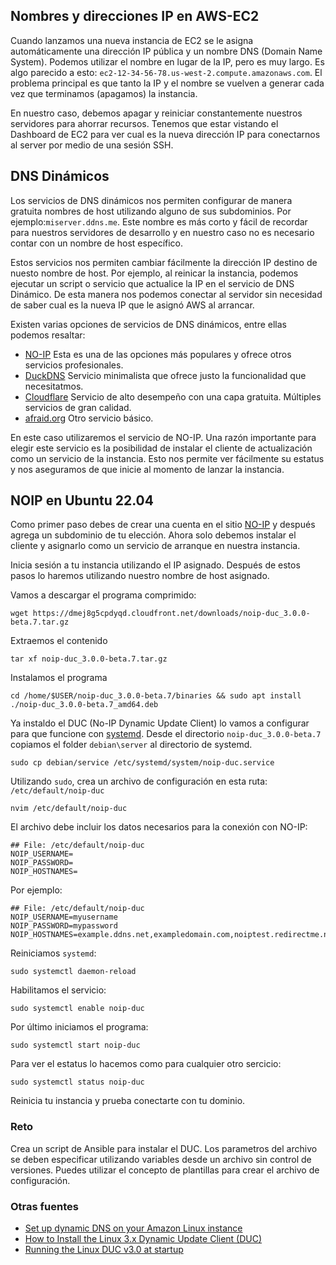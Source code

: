 ## Nombres y direcciones IP en AWS-EC2 

Cuando lanzamos una nueva instancia de EC2 se le asigna automáticamente una
dirección IP pública y un nombre DNS (Domain Name System). Podemos utilizar el
nombre en lugar de la IP, pero es muy largo. Es algo parecido a esto:
`ec2-12-34-56-78.us-west-2.compute.amazonaws.com`. El problema principal es que
tanto la IP y el nombre se vuelven a generar cada vez que terminamos (apagamos)
la instancia. 

En nuestro caso, debemos apagar y reiniciar constantemente nuestros servidores para 
ahorrar recursos. Tenemos que estar vistando el Dashboard de EC2 para ver cual es 
la nueva dirección IP para conectarnos al server por medio de una sesión SSH. 

## DNS Dinámicos

Los servicios de DNS dinámicos nos permiten configurar de manera gratuita 
nombres de host utilizando alguno de sus subdominios. Por ejemplo:`miserver.ddns.me`.
Este nombre es más corto y fácil de recordar para nuestros servidores de desarrollo y 
en nuestro caso no es necesario contar con un nombre de host específico. 

Estos servicios nos permiten cambiar fácilmente la dirección IP destino de nuesto 
nombre de host. Por ejemplo, al reinicar la instancia, podemos ejecutar un script o 
servicio que actualice la IP en el servicio de DNS Dinámico. De esta manera nos 
podemos conectar al servidor sin necesidad de saber cual es la nueva IP que le 
asignó AWS al arrancar.

Existen varias opciones de servicios de DNS dinámicos, entre ellas podemos resaltar: 

* [NO-IP](https://www.noip.com/) Esta es una de las opciones más populares y ofrece 
otros servicios profesionales. 
* [DuckDNS](https://duckdns.org) Servicio minimalista que ofrece justo la funcionalidad 
que necesitatmos. 
* [Cloudflare]() Servicio de alto desempeño con una capa gratuita. Múltiples servicios de 
gran calidad.
* [afraid.org](https://freedns.afraid.org/) Otro servicio básico.

En este caso utilizaremos el servicio de NO-IP. Una razón importante para elegir este 
servicio es la posibilidad de instalar el cliente de actualización como un servicio 
de la instancia. Esto nos permite ver fácilmente su estatus y nos aseguramos de que 
inicie al momento de lanzar la instancia.

## NOIP en Ubuntu 22.04 
Como primer paso debes de crear una cuenta en el sitio [NO-IP](https://www.noip.com/)
y después agrega un subdominio de tu elección. Ahora solo debemos instalar el cliente y
asignarlo como un servicio de arranque en nuestra instancia. 

Inicia sesión a tu instancia utilizando el IP asignado. Después de estos 
pasos lo haremos utilizando nuestro nombre de host asignado. 

Vamos a descargar el programa comprimido: 
```
wget https://dmej8g5cpdyqd.cloudfront.net/downloads/noip-duc_3.0.0-beta.7.tar.gz
```
Extraemos el contenido
```
tar xf noip-duc_3.0.0-beta.7.tar.gz
```
Instalamos el programa 
```
cd /home/$USER/noip-duc_3.0.0-beta.7/binaries && sudo apt install ./noip-duc_3.0.0-beta.7_amd64.deb
```

Ya instaldo el DUC (No-IP Dynamic Update Client) lo vamos a configurar 
para que funcione con [systemd](https://es.wikipedia.org/wiki/Systemd). 
Desde el directorio `noip-duc_3.0.0-beta.7` copiamos el folder `debian\server` 
al directorio de systemd.

``` 
sudo cp debian/service /etc/systemd/system/noip-duc.service
``` 

Utilizando `sudo`, crea un archivo de configuración en esta ruta: `/etc/default/noip-duc`

``` 
nvim /etc/default/noip-duc
``` 

El archivo debe incluir los datos necesarios para la conexión con NO-IP:

``` 
## File: /etc/default/noip-duc
NOIP_USERNAME=
NOIP_PASSWORD=
NOIP_HOSTNAMES=
``` 
Por ejemplo:

``` 
## File: /etc/default/noip-duc
NOIP_USERNAME=myusername
NOIP_PASSWORD=mypassword
NOIP_HOSTNAMES=example.ddns.net,exampledomain.com,noiptest.redirectme.net
``` 

Reiniciamos `systemd`:
``` 
sudo systemctl daemon-reload
``` 
Habilitamos el servicio:
``` 
sudo systemctl enable noip-duc
``` 
Por último iniciamos el programa:
``` 
sudo systemctl start noip-duc
``` 
Para ver el estatus lo hacemos como para cualquier otro sercicio:
``` 
sudo systemctl status noip-duc
``` 
Reinicia tu instancia y prueba conectarte con tu dominio.


### Reto
Crea un script de Ansible para instalar el DUC.
Los parametros del archivo se deben especificar utilizando variables desde 
un archivo sin control de versiones. Puedes utilizar el concepto de plantillas 
para crear el archivo de configuración.


### Otras fuentes 
* [Set up dynamic DNS on your Amazon Linux instance](https://docs.aws.amazon.com/AWSEC2/latest/UserGuide/dynamic-dns.html)
* [How to Install the Linux 3.x Dynamic Update Client (DUC)](https://www.noip.com/support/knowledgebase/install-linux-3-x-dynamic-update-client-duc#install_from_source)  
* [Running the Linux DUC v3.0 at startup](https://www.noip.com/support/knowledgebase/running-linux-duc-v3-0-startup-2)
